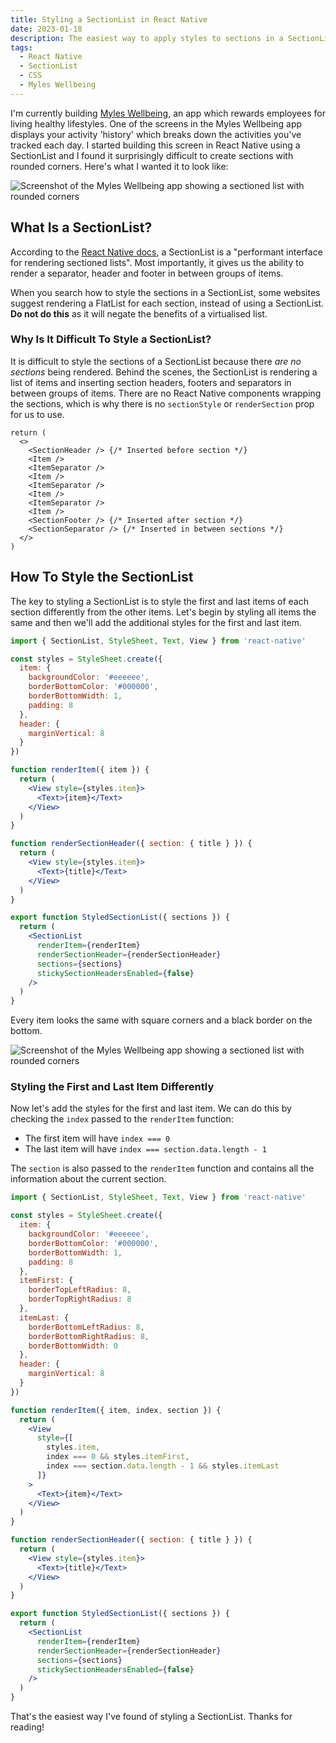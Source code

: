```yaml
---
title: Styling a SectionList in React Native
date: 2023-01-18
description: The easiest way to apply styles to sections in a SectionList
tags:
  - React Native
  - SectionList
  - CSS
  - Myles Wellbeing
---
```


I'm currently building [Myles Wellbeing](https://myleswellbeing.com/), an app which rewards employees for living healthy lifestyles. One of the screens in the Myles Wellbeing app displays your activity 'history' which breaks down the activities you've tracked each day. I started building this screen in React Native using a SectionList and I found it surprisingly difficult to create sections with rounded corners. Here's what I wanted it to look like:

![Screenshot of the Myles Wellbeing app showing a sectioned list with rounded corners](/assets/images/dynamic/react-native-sectionlist/screenshot1.png '20rem')

## What Is a SectionList?

According to the [React Native docs](https://reactnative.dev/docs/sectionlist), a SectionList is a "performant interface for rendering sectioned lists". Most importantly, it gives us the ability to render a separator, header and footer in between groups of items.

When you search how to style the sections in a SectionList, some websites suggest rendering a FlatList for each section, instead of using a SectionList. **Do not do this** as it will negate the benefits of a virtualised list.

### Why Is It Difficult To Style a SectionList?

It is difficult to style the sections of a SectionList because there _are no sections_ being rendered. Behind the scenes, the SectionList is rendering a list of items and inserting section headers, footers and separators in between groups of items. There are no React Native components wrapping the sections, which is why there is no `sectionStyle` or `renderSection` prop for us to use.

```tsx
return (
  <>
    <SectionHeader /> {/* Inserted before section */}
    <Item />
    <ItemSeparator />
    <Item />
    <ItemSeparator />
    <Item />
    <ItemSeparator />
    <Item />
    <SectionFooter /> {/* Inserted after section */}
    <SectionSeparator /> {/* Inserted in between sections */}
  </>
)
```

## How To Style the SectionList

The key to styling a SectionList is to style the first and last items of each section differently from the other items. Let's begin by styling all items the same and then we'll add the additional styles for the first and last item.

```jsx
import { SectionList, StyleSheet, Text, View } from 'react-native'

const styles = StyleSheet.create({
  item: {
    backgroundColor: '#eeeeee',
    borderBottomColor: '#000000',
    borderBottomWidth: 1,
    padding: 8
  },
  header: {
    marginVertical: 8
  }
})

function renderItem({ item }) {
  return (
    <View style={styles.item}>
      <Text>{item}</Text>
    </View>
  )
}

function renderSectionHeader({ section: { title } }) {
  return (
    <View style={styles.item}>
      <Text>{title}</Text>
    </View>
  )
}

export function StyledSectionList({ sections }) {
  return (
    <SectionList
      renderItem={renderItem}
      renderSectionHeader={renderSectionHeader}
      sections={sections}
      stickySectionHeadersEnabled={false}
    />
  )
}
```

Every item looks the same with square corners and a black border on the bottom.

![Screenshot of the Myles Wellbeing app showing a sectioned list with rounded corners](/assets/images/dynamic/react-native-sectionlist/screenshot2.png '20rem')

### Styling the First and Last Item Differently

Now let's add the styles for the first and last item. We can do this by checking the `index` passed to the `renderItem` function:

- The first item will have `index === 0`
- The last item will have `index === section.data.length - 1`

The `section` is also passed to the `renderItem` function and contains all the information about the current section.

```jsx {10-18,24,27-31}
import { SectionList, StyleSheet, Text, View } from 'react-native'

const styles = StyleSheet.create({
  item: {
    backgroundColor: '#eeeeee',
    borderBottomColor: '#000000',
    borderBottomWidth: 1,
    padding: 8
  },
  itemFirst: {
    borderTopLeftRadius: 8,
    borderTopRightRadius: 8
  },
  itemLast: {
    borderBottomLeftRadius: 8,
    borderBottomRightRadius: 8,
    borderBottomWidth: 0
  },
  header: {
    marginVertical: 8
  }
})

function renderItem({ item, index, section }) {
  return (
    <View
      style={[
        styles.item,
        index === 0 && styles.itemFirst,
        index === section.data.length - 1 && styles.itemLast
      ]}
    >
      <Text>{item}</Text>
    </View>
  )
}

function renderSectionHeader({ section: { title } }) {
  return (
    <View style={styles.item}>
      <Text>{title}</Text>
    </View>
  )
}

export function StyledSectionList({ sections }) {
  return (
    <SectionList
      renderItem={renderItem}
      renderSectionHeader={renderSectionHeader}
      sections={sections}
      stickySectionHeadersEnabled={false}
    />
  )
}
```

That's the easiest way I've found of styling a SectionList. Thanks for reading!
